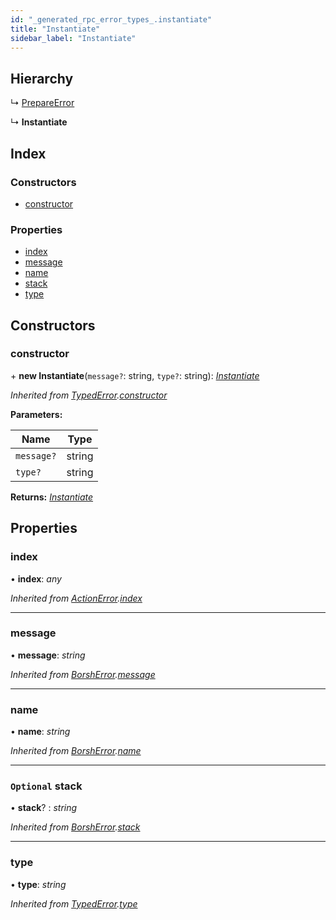 ```yaml
---
id: "_generated_rpc_error_types_.instantiate"
title: "Instantiate"
sidebar_label: "Instantiate"
---
```


## Hierarchy

  ↳ [PrepareError](_generated_rpc_error_types_.prepareerror.md)

  ↳ **Instantiate**

## Index

### Constructors

* [constructor](_generated_rpc_error_types_.instantiate.md#constructor)

### Properties

* [index](_generated_rpc_error_types_.instantiate.md#index)
* [message](_generated_rpc_error_types_.instantiate.md#message)
* [name](_generated_rpc_error_types_.instantiate.md#name)
* [stack](_generated_rpc_error_types_.instantiate.md#optional-stack)
* [type](_generated_rpc_error_types_.instantiate.md#type)

## Constructors

###  constructor

\+ **new Instantiate**(`message?`: string, `type?`: string): *[Instantiate](_generated_rpc_error_types_.instantiate.md)*

*Inherited from [TypedError](_utils_errors_.typederror.md).[constructor](_utils_errors_.typederror.md#constructor)*

**Parameters:**

Name | Type |
------ | ------ |
`message?` | string |
`type?` | string |

**Returns:** *[Instantiate](_generated_rpc_error_types_.instantiate.md)*

## Properties

###  index

• **index**: *any*

*Inherited from [ActionError](_generated_rpc_error_types_.actionerror.md).[index](_generated_rpc_error_types_.actionerror.md#index)*

___

###  message

• **message**: *string*

*Inherited from [BorshError](_utils_serialize_.borsherror.md).[message](_utils_serialize_.borsherror.md#message)*

___

###  name

• **name**: *string*

*Inherited from [BorshError](_utils_serialize_.borsherror.md).[name](_utils_serialize_.borsherror.md#name)*

___

### `Optional` stack

• **stack**? : *string*

*Inherited from [BorshError](_utils_serialize_.borsherror.md).[stack](_utils_serialize_.borsherror.md#optional-stack)*

___

###  type

• **type**: *string*

*Inherited from [TypedError](_utils_errors_.typederror.md).[type](_utils_errors_.typederror.md#type)*
